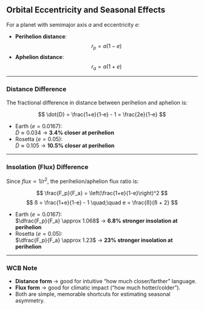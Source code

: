 ## Orbital Eccentricity and Seasonal Effects
For a planet with semimajor axis *a* and eccentricity *e*:
- **Perihelion distance**:  
$$
r_p = a (1 - e)
$$
- **Aphelion distance**:
$$
r_a = a (1 + e)
$$

---

### Distance Difference
The fractional difference in distance between perihelion and aphelion is:

$$
\dot{D} = \frac{1+e}{1-e} - 1 = \frac{2e}{1-e}
$$

- Earth ($e = 0.0167$):  
  $\dot{D} \approx 0.034$ → **3.4% closer at perihelion**  
- Rosetta ($e = 0.05$):  
  $\dot{D} \approx 0.105$ → **10.5% closer at perihelion**

---

### Insolation (Flux) Difference
Since $flux ∝ 1/r^2$, the perihelion/aphelion flux ratio is:

$$
\frac{F_p}{F_a} = \left(\frac{1+e}{1-e}\right)^2
$$
$$
ß = \frac{1+e}{1-e} - 1 \quad;\quad e = \frac{ß}{ß + 2}
$$
- Earth ($e = 0.0167$):  
  $\dfrac{F_p}{F_a} \approx 1.068$ → **6.8% stronger insolation at perihelion**  
- Rosetta ($e = 0.05$):  
  $\dfrac{F_p}{F_a} \approx 1.23$ → **23% stronger insolation at perihelion**

---

### WCB Note
- **Distance form** → good for intuitive “how much closer/farther” language.  
- **Flux form** → good for climatic impact (“how much hotter/colder”).  
- Both are simple, memorable shortcuts for estimating seasonal asymmetry.